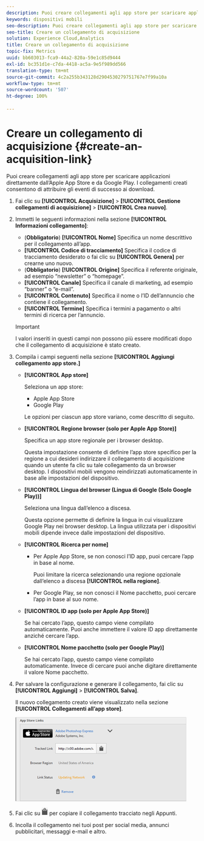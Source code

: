 ```yaml
---
description: Puoi creare collegamenti agli app store per scaricare applicazioni direttamente dall’Apple App Store e da Google Play. I collegamenti creati consentono di attribuire gli eventi di successo ai download.
keywords: dispositivi mobili
seo-description: Puoi creare collegamenti agli app store per scaricare applicazioni direttamente dall’Apple App Store e da Google Play. I collegamenti creati consentono di attribuire gli eventi di successo ai download.
seo-title: Creare un collegamento di acquisizione
solution: Experience Cloud,Analytics
title: Creare un collegamento di acquisizione
topic-fix: Metrics
uuid: bb603013-fca9-44a2-820a-59e1c85d9444
exl-id: bc351d1e-c7da-4418-ac5a-9e5f989dd566
translation-type: tm+mt
source-git-commit: 4c2a255b343128d2904530279751767e7f99a10a
workflow-type: tm+mt
source-wordcount: '507'
ht-degree: 100%

---
```


# Creare un collegamento di acquisizione {#create-an-acquisition-link}

Puoi creare collegamenti agli app store per scaricare applicazioni direttamente dall’Apple App Store e da Google Play. I collegamenti creati consentono di attribuire gli eventi di successo ai download.

1. Fai clic su **[!UICONTROL Acquisizione]** > **[!UICONTROL Gestione collegamenti di acquisizione]** > **[!UICONTROL Crea nuovo]**.
1. Immetti le seguenti informazioni nella sezione **[!UICONTROL Informazioni collegamento]**:

   * (**Obbligatorio**) **[!UICONTROL Nome]**
Specifica un nome descrittivo per il collegamento all’app.
   * **[!UICONTROL Codice di tracciamento]**
Specifica il codice di tracciamento desiderato o fai clic su **[!UICONTROL Genera]** per crearne uno nuovo.
   * (**Obbligatorio**) **[!UICONTROL Origine]**
Specifica il referente originale, ad esempio “newsletter” o “homepage”.
   * **[!UICONTROL Canale]**
Specifica il canale di marketing, ad esempio “banner” o “e-mail”.
   * **[!UICONTROL Contenuto]**
Specifica il nome o l’ID dell’annuncio che contiene il collegamento.
   * **[!UICONTROL Termine]**
Specifica i termini a pagamento o altri termini di ricerca per l’annuncio.
   >[!IMPORTANT]
   >
   >I valori inseriti in questi campi non possono più essere modificati dopo che il collegamento di acquisizione è stato creato.

1. Compila i campi seguenti nella sezione **[!UICONTROL Aggiungi collegamento app store.]**

   * **[!UICONTROL App store]**

      Seleziona un app store:
      * Apple App Store
      * Google Play

      Le opzioni per ciascun app store variano, come descritto di seguito.

   * **[!UICONTROL Regione browser (solo per Apple App Store)]**

      Specifica un app store regionale per i browser desktop.

      Questa impostazione consente di definire l’app store specifico per la regione a cui desideri indirizzare il collegamento di acquisizione quando un utente fa clic su tale collegamento da un browser desktop. I dispositivi mobili vengono reindirizzati automaticamente in base alle impostazioni del dispositivo.

   * **[!UICONTROL Lingua del browser (Lingua di Google (Solo Google Play))]**

      Seleziona una lingua dall’elenco a discesa.

      Questa opzione permette di definire la lingua in cui visualizzare Google Play nei browser desktop. La lingua utilizzata per i dispositivi mobili dipende invece dalle impostazioni del dispositivo.

   * **[!UICONTROL Ricerca per nome]**

      * Per Apple App Store, se non conosci l’ID app, puoi cercare l’app in base al nome.

         Puoi limitare la ricerca selezionando una regione opzionale dall’elenco a discesa **[!UICONTROL nella regione]**.

      * Per Google Play, se non conosci il Nome pacchetto, puoi cercare l’app in base al suo nome.
   * **[!UICONTROL ID app (solo per Apple App Store)]**

      Se hai cercato l’app, questo campo viene compilato automaticamente. Puoi anche immettere il valore ID app direttamente anziché cercare l’app.

   * **[!UICONTROL Nome pacchetto (solo per Google Play)]**

      Se hai cercato l’app, questo campo viene compilato automaticamente. Invece di cercare puoi anche digitare direttamente il valore Nome pacchetto.



1. Per salvare la configurazione e generare il collegamento, fai clic su **[!UICONTROL Aggiungi]** > **[!UICONTROL Salva]**.

   Il nuovo collegamento creato viene visualizzato nella sezione **[!UICONTROL Collegamenti all’app store]**.

   ![collegamento store](assets/apps_store_links.png)

1. Fai clic su ![icona collegamento](assets/icon_clipboard.png) per copiare il collegamento tracciato negli Appunti.

1. Incolla il collegamento nei tuoi post per social media, annunci pubblicitari, messaggi e-mail e altro.

